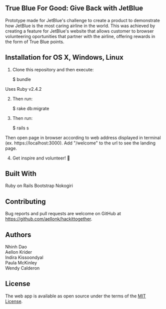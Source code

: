 ## True Blue For Good: Give Back with JetBlue
Prototype made for JetBlue's challenge to create a product to demonstrate how JetBlue is the most caring airline in the world. This was achieved by creating a feature for JetBlue's website that allows customer to browser volunteering oportunities that partner with the airline, offering rewards in the form of True Blue points.

## Installation for OS X, Windows, Linux
1. Clone this repository and then execute:

    $ bundle

Uses Ruby v2.4.2

2. Then run:
	
	$ rake db:migrate
	
3. Then run:

	$ rails s

Then open page in browser according to web address displayed in terminal (ex. https://localhost:3000). Add "/welcome" to the url to see the landing page. 

4. Get inspire and volunteer! :raised_hands:

## Built With
Ruby on Rails
Bootstrap
Nokogiri

## Contributing
Bug reports and pull requests are welcome on GitHub at https://github.com/aellonk/hackittogether.

## Authors
Nhinh Dao  
Aellon Krider  
Indira Kissoondyal  
Paula McKinley  
Wendy Calderon  

## License
The web app is available as open source under the terms of the [MIT License](https://opensource.org/licenses/MIT).



